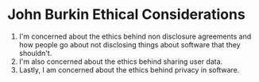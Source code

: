 # John Burkin Ethical Considerations

1. I'm concerned about the ethics behind non disclosure agreements and how people go about not disclosing things about software that they shouldn't.
2. I'm also concerned about the ethics behind sharing user data.
3. Lastly, I am concerned about the ethics behind privacy in software.
